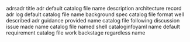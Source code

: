 adrsadr title adr default catalog file name description architecture record adr log default catalog file name background spec catalog file format well described adr guidance provided name catalog file following discussion issue made name catalog file named shell cataloginfoyaml name default requirement catalog file work backstage regardless name
